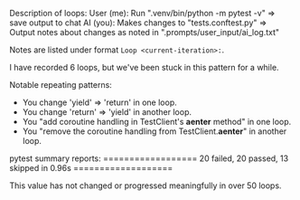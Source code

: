Description of loops:
User (me): Run ".venv/bin/python -m pytest -v" => save output to chat
AI (you): Makes changes to "tests.conftest.py" => Output notes about changes as noted in ".prompts/user_input/ai_log.txt"

Notes are listed under format `Loop <current-iteration>:`.

I have recorded 6 loops, but we've been stuck in this pattern for a while.

Notable repeating patterns:
- You change 'yield' => 'return' in one loop.
- You change 'return' => 'yield' in another loop.
- You "add coroutine handling in TestClient's __aenter__ method" in one loop.
- You "remove the coroutine handling from TestClient.__aenter__" in another loop.

pytest summary reports:
================== 20 failed, 20 passed, 13 skipped in 0.96s ===================

This value has not changed or progressed meaningfully in over 50 loops.